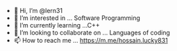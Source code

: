 - 👋 Hi, I’m @lern31
- 👀 I’m interested in ... Software Programming 
- 🌱 I’m currently learning ...C++
- 💞️ I’m looking to collaborate on ... Languages of coding 
- 📫 How to reach me ... https://m.me/hossain.lucky831

<!---
lern31/lern31 is a ✨ special ✨ repository because its `README.md` (this file) appears on your GitHub profile.
You can click the Preview link to take a look at your changes.
--->
